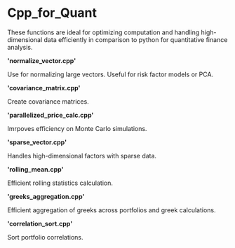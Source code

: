 # Cpp_for_Quant

These functions are ideal for optimizing computation and handling high-dimensional data efficiently in comparison to python for quantitative finance analysis. 

**'normalize_vector.cpp'**

Use for normalizing large vectors. Useful for risk factor models or PCA.

**'covariance_matrix.cpp'**

Create covariance matrices. 

**'parallelized_price_calc.cpp'**

Imrpoves efficiency on Monte Carlo simulations. 

**'sparse_vector.cpp'**

Handles high-dimensional factors with sparse data. 

**'rolling_mean.cpp'**

Efficient rolling statistics calculation.

**'greeks_aggregation.cpp'**

Efficient aggregation of greeks across portfolios and greek calculations. 

**'correlation_sort.cpp'**

Sort portfolio correlations.
